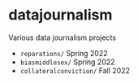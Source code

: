 # datajournalism
Various data journalism projects

- `reparations/` Spring 2022
- `biasmiddlesex/` Spring 2022
- `collateralconviction/` Fall 2022
